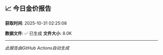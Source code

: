 ## 📈 今日金价报告

**获取时间**: 2025-10-31 02:25:08

**数据文件**: ✅ 已生成
**文件大小**: 8.0K

---
*此报告由GitHub Actions自动生成*
